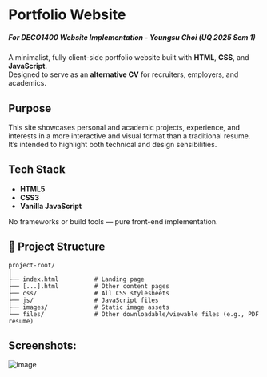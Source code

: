 # Portfolio Website
##### For DECO1400 Website Implementation - Youngsu Choi (UQ 2025 Sem 1)

A minimalist, fully client-side portfolio website built with **HTML**, **CSS**, and **JavaScript**.  
Designed to serve as an **alternative CV** for recruiters, employers, and academics.

## Purpose

This site showcases personal and academic projects, experience, and interests in a more interactive and visual format than a traditional resume. It’s intended to highlight both technical and design sensibilities.

## Tech Stack

- **HTML5**
- **CSS3**
- **Vanilla JavaScript**

No frameworks or build tools — pure front-end implementation.

## 📂 Project Structure
```
project-root/
│
├── index.html          # Landing page
├── [...].html          # Other content pages
├── css/                # All CSS stylesheets
├── js/                 # JavaScript files
├── images/             # Static image assets
└── files/              # Other downloadable/viewable files (e.g., PDF resume)
```

## Screenshots:
![image]([https://raw.githubusercontent.com/tonymusic0825/NST/refs/heads/main/original_house.jpg](https://github.com/tonymusic0825/DECO1400/blob/main/files/Home.png?raw=true))


